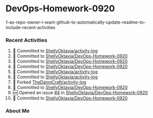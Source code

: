 # DevOps-Homework-0920
1-as-repo-owner-i-want-github-to-automatically-update-readme-to-include-recent-activities

### Recent Activities
<!--START_SECTION:activity-->
1. 📝 Committed to [ShellyOktavia/activity-log](https://github.com/ShellyOktavia/activity-log/commit/95593a5cffa7f60b8cc42af97615b81923ff7791)
2. 📝 Committed to [ShellyOktavia/DevOps-Homework-0920](https://github.com/ShellyOktavia/DevOps-Homework-0920/commit/f5c1c0556a77e4249c524a62e001c25e68bf5d8b)
3. 📝 Committed to [ShellyOktavia/DevOps-Homework-0920](https://github.com/ShellyOktavia/DevOps-Homework-0920/commit/08833b304f330064ceed90736c807e7502cfb81e)
4. 📝 Committed to [ShellyOktavia/DevOps-Homework-0920](https://github.com/ShellyOktavia/DevOps-Homework-0920/commit/8c488a7886cd4f5d2e714dfe47e17817e97aa473)
5. 📝 Committed to [ShellyOktavia/activity-log](https://github.com/ShellyOktavia/activity-log/commit/d45a774097ec26b521150d2d51bdac4c4586c7af)
6. 📝 Committed to [ShellyOktavia/activity-log](https://github.com/ShellyOktavia/activity-log/commit/462eb4ac37cae23e957ec289e9ce955f6d6527f8)
7. 🍴 Forked [TheDanniCraft/activity-log](https://github.com/TheDanniCraft/activity-log)
8. 📝 Committed to [ShellyOktavia/DevOps-Homework-0920](https://github.com/ShellyOktavia/DevOps-Homework-0920/commit/26c404abaf7fbfd9c9939ac832787fdf1643f9a3)
9. 🆕 Opened an issue [#4](https://github.com/ShellyOktavia/DevOps-Homework-0920/issues/4) in [ShellyOktavia/DevOps-Homework-0920](https://github.com/ShellyOktavia/DevOps-Homework-0920)
10. 📝 Committed to [ShellyOktavia/DevOps-Homework-0920](https://github.com/ShellyOktavia/DevOps-Homework-0920/commit/60d2499ffec83ba192eecdbd8c824fe90ac823dc)
<!--END_SECTION:activity-->

### About Me 
<!-- MYLINKS:START-->
<!-- MYLINKS:END -->
